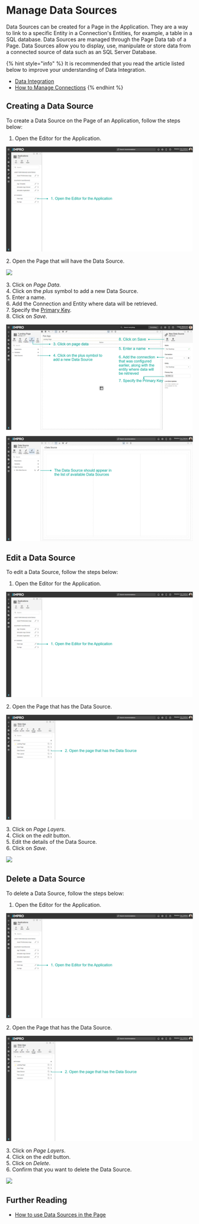 # Manage Data Sources

Data Sources can be created for a Page in the Application. They are a way to link to a specific Entity in a Connection's Entities, for example, a table in a SQL database. Data Sources are managed through the Page Data tab of a Page. Data Sources allow you to display, use, manipulate or store data from a connected source of data such as an SQL Server Database. &#x20;

{% hint style="info" %}
It is recommended that you read the article listed below to improve your understanding of Data Integration.

* [Data Integration](../../concepts/application/data-integration.md)
* [How to Manage Connections](manage-connections.md)
{% endhint %}

## Creating a Data Source

To create a Data Source on the Page of an Application, follow the steps below:

1. Open the Editor for the Application.

![](<../../.gitbook/assets/image (636).png>)

&#x20;   2\. Open the Page that will have the Data Source.

![](../../.gitbook/assets/data\_2.png)

&#x20;   3\. Click on _Page Data_.\
&#x20;   4\. Click on the _plus_ symbol to add a new Data Source.\
&#x20;   5\. Enter a name.\
&#x20;   6\. Add the Connection and Entity where data will be retrieved.\
&#x20;   7\. Specify the [Primary Key](../../concepts/application/data-integration.md#primary-key).\
&#x20;   8\. Click on _Save_.

![](<../../.gitbook/assets/Primary Key.png>)

![](<../../.gitbook/assets/image (1407).png>)

## Edit a Data Source

To edit a Data Source, follow the steps below:

1. Open the Editor for the Application.

![](<../../.gitbook/assets/image (3).png>)

&#x20;   2\. Open the Page that has the Data Source.

![](<../../.gitbook/assets/image (1825).png>)

&#x20;   3\. Click on _Page Layers_.\
&#x20;   4\. Click on the _edit_ button.\
&#x20;   5\. Edit the details of the Data Source.\
&#x20;   6\. Click on _Save_.

![](../../.gitbook/assets/data\_7.png)

## Delete a Data Source

To delete a Data Source, follow the steps below:

1. Open the Editor for the Application.

![](<../../.gitbook/assets/image (496).png>)

2\. Open the Page that has the Data Source.

![](<../../.gitbook/assets/image (458).png>)

&#x20;   3\. Click on _Page Layers_.\
&#x20;   4\. Click on the _edit_ button.\
&#x20;   5\. Click on _Delete_.\
&#x20;   6\. Confirm that you want to delete the Data Source.

![](../../.gitbook/assets/data\_10.png)

## Further Reading

* [How to use Data Sources in the Page](use-data-sources-in-the-page.md)
